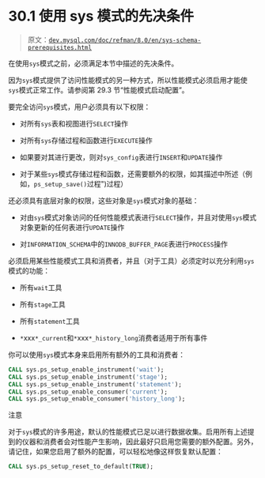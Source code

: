 # 30.1 使用 sys 模式的先决条件

> 原文：[`dev.mysql.com/doc/refman/8.0/en/sys-schema-prerequisites.html`](https://dev.mysql.com/doc/refman/8.0/en/sys-schema-prerequisites.html)

在使用`sys`模式之前，必须满足本节中描述的先决条件。

因为`sys`模式提供了访问性能模式的另一种方式，所以性能模式必须启用才能使`sys`模式正常工作。请参阅第 29.3 节“性能模式启动配置”。

要完全访问`sys`模式，用户必须具有以下权限：

+   对所有`sys`表和视图进行`SELECT`操作

+   对所有`sys`存储过程和函数进行`EXECUTE`操作

+   如果要对其进行更改，则对`sys_config`表进行`INSERT`和`UPDATE`操作

+   对于某些`sys`模式存储过程和函数，还需要额外的权限，如其描述中所述（例如，`ps_setup_save()`过程")过程）

还必须具有底层对象的权限，这些对象是`sys`模式对象的基础：

+   对由`sys`模式对象访问的任何性能模式表进行`SELECT`操作，并且对使用`sys`模式对象更新的任何表进行`UPDATE`操作

+   对`INFORMATION_SCHEMA`中的`INNODB_BUFFER_PAGE`表进行`PROCESS`操作

必须启用某些性能模式工具和消费者，并且（对于工具）必须定时以充分利用`sys`模式的功能：

+   所有`wait`工具

+   所有`stage`工具

+   所有`statement`工具

+   `*`xxx`*_current`和`*`xxx`*_history_long`消费者适用于所有事件

你可以使用`sys`模式本身来启用所有额外的工具和消费者：

```sql
CALL sys.ps_setup_enable_instrument('wait');
CALL sys.ps_setup_enable_instrument('stage');
CALL sys.ps_setup_enable_instrument('statement');
CALL sys.ps_setup_enable_consumer('current');
CALL sys.ps_setup_enable_consumer('history_long');
```

注意

对于`sys`模式的许多用途，默认的性能模式已足以进行数据收集。启用所有上述提到的仪器和消费者会对性能产生影响，因此最好只启用您需要的额外配置。另外，请记住，如果您启用了额外的配置，可以轻松地像这样恢复默认配置：

```sql
CALL sys.ps_setup_reset_to_default(TRUE);
```
